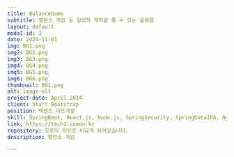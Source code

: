 ```yaml
---
title: BalanceGame
subtitle: 밸런스 게임 등 일상의 재미를 줄 수 있는 플랫폼
layout: default
modal-id: 2
date: 2024-11-01
img: BG1.png
img2: BG2.png
img3: BG3.png
img4: BG4.png
img5: BG5.png
img6: BG6.png
thumbnail: BG1.png
alt: image-alt
project-date: April 2014
client: Start Bootstrap
position: 백엔드 리드개발
skill: SpringBoot, React.js, Node.js, SpringSecurity, SpringDataJPA, NginX, WebSocket, Ubuntu, MySql, phpMyAdmin, REST API
link: https://tech2.comon.kr
repository: 모종의 이유로 비공개 되어있습니다.
description: 밸런스 게임

---
```

